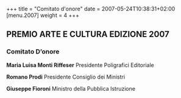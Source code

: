 +++
title = "Comitato d'onore"
date = 2007-05-24T10:38:31+02:00
[menu.2007]
weight = 4
+++

## PREMIO ARTE E CULTURA EDIZIONE 2007

### Comitato D’onore

**Maria Luisa Monti Riffeser**
Presidente Poligrafici Editoriale

**Romano Prodi**
Presidente Consiglio dei Ministri

**Giuseppe Fioroni**
Ministro della Pubblica Istruzione
